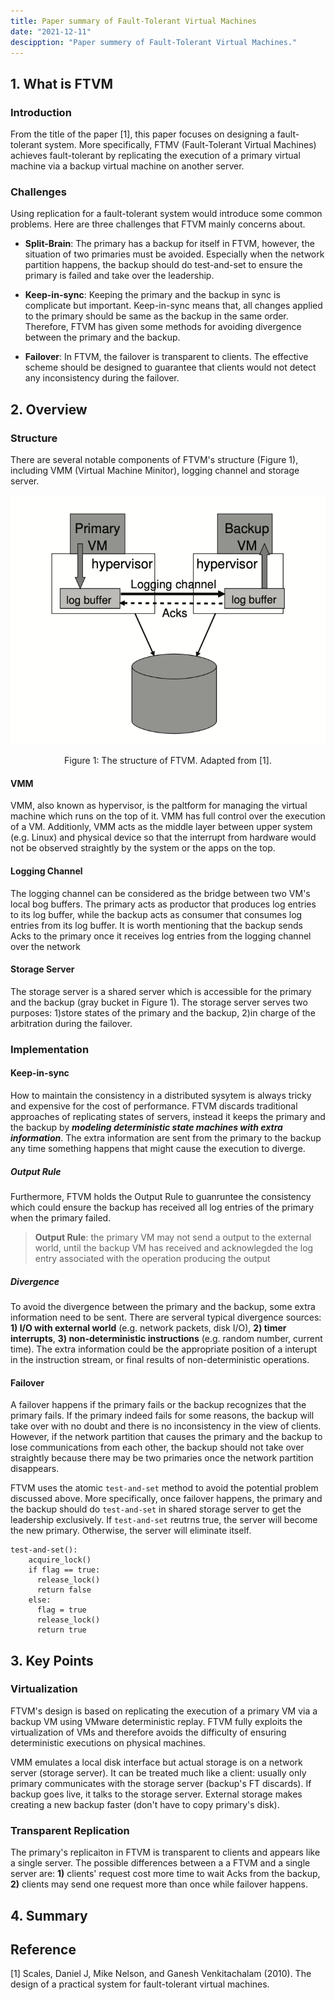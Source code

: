 ```yaml
---
title: Paper summary of Fault-Tolerant Virtual Machines
date: "2021-12-11"
descipption: "Paper summery of Fault-Tolerant Virtual Machines."
---
```


## 1. What is FTVM 

### Introduction

From the title of the paper [1], this paper focuses on designing a fault-tolerant system. More specifically, FTMV (Fault-Tolerant Virtual Machines) achieves fault-tolerant by replicating the execution of a primary virtual machine via a backup virtual machine on another server.

### Challenges
Using replication for a fault-tolerant system would introduce some common problems. Here are three challenges that FTVM mainly concerns about. 
* **Split-Brain**: The primary has a backup for itself in FTVM, however, the situation of two primaries must be avoided. Especially when the network partition happens, the backup should do test-and-set to ensure the primary is failed and take over the leadership. 

* **Keep-in-sync**: Keeping the primary and the backup in sync is complicate but important. Keep-in-sync means that, all changes applied to the primary should be same as the backup in the same order. Therefore, FTVM has given some methods for avoiding divergence between the primary and the backup. 

* **Failover**: In FTVM, the failover is transparent to clients. The effective scheme should be designed to guarantee that clients would not detect any inconsistency during the failover. 

## 2. Overview 

### Structure

There are several notable components of FTVM's structure (Figure 1), including VMM (Virtual Machine Minitor), logging channel and storage server. 

![FTVM structure](./ftvm_structure.png)
<p style="text-align: center;">Figure 1: The structure of FTVM. Adapted from [1].</p>

#### VMM

VMM, also known as hypervisor, is the paltform for managing the virtual machine which runs on the top of it. VMM has full control over the execution of a VM. Additionly, VMM acts as the middle layer between upper system (e.g. Linux) and physical device so that the interrupt from hardware would not be observed straightly by the system or the apps on the top.

#### Logging Channel

The logging channel can be considered as the bridge between two VM's local bog buffers. The primary acts as productor that produces log entries to its log buffer, while the backup acts as consumer that consumes log entries from its log buffer. It is worth mentioning that the backup sends Acks to the primary once it receives log entries from the logging channel over the network

#### Storage Server

The storage server is a shared server which is accessible for the primary and the backup (gray bucket in Figure 1). The storage server serves two purposes: 1)store states of the primary and the backup, 2)in charge of the arbitration during the failover.

### Implementation

#### Keep-in-sync

How to maintain the consistency in a distributed sysytem is always tricky and expensive for the cost of performance. FTVM discards traditional approaches of replicating states of servers, instead it keeps the primary and the backup by ***modeling deterministic state machines with extra information***. The extra information are sent from the primary to the backup any time something happens that might cause the execution to diverge.

##### Output Rule

Furthermore, FTVM holds the Output Rule to guanruntee the consistency which could ensure the backup has received all log entries of the primary when the primary failed.

> **Output Rule**: the primary VM may not send a output to the external world, until the backup VM has received and acknowlegded the log entry associated with the operation producing the output

##### Divergence 

To avoid the divergence between the primary and the backup, some extra information need to be sent. There are serveral typical divergence sources: __1) I/O with external world__ (e.g. network packets, disk I/O), __2) timer interrupts__, __3) non-deterministic instructions__ (e.g. random number, current time). The extra information could be the appropriate position of a interupt in the instruction stream, or final results of non-deterministic operations. 

#### Failover

A failover happens if the primary fails or the backup recognizes that the primary fails. If the primary indeed fails for some reasons, the backup will take over with no doubt and there is no inconsistency in the view of clients. However, if the network partition that causes the primary and the backup to lose communications from each other, the backup should not take over straightly because there may be two primaries once the network partition disappears.

FTVM uses the atomic `test-and-set` method to avoid the potential problem discussed above. More specifically, once failover happens, the primary and the backup should do `test-and-set` in shared storage server to get the leadership exclusively. If `test-and-set` reutrns true, the server will become the new primary. Otherwise, the server will eliminate itself.
```
test-and-set():
    acquire_lock()
    if flag == true:
      release_lock()
      return false
    else:
      flag = true
      release_lock()
      return true
```

## 3. Key Points

### Virtualization

FTVM's design is based on replicating the execution of a primary VM via a backup VM using VMware deterministic replay. FTVM fully exploits the virtualization of VMs and therefore avoids the difficulty of ensuring deterministic executions on physical machines.

VMM emulates a local disk interface but actual storage is on a network server (storage server). It can be treated much like a client: usually only primary communicates with the storage server (backup's FT discards). If backup goes live, it talks to the storage server. External storage makes creating a new backup faster (don't have to copy primary's disk).

### Transparent Replication

The primary's replicaiton in FTVM is transparent to clients and appears like a single server. The possible differences between a a FTVM and a single server are: __1)__ clients' request cost more time to wait Acks from the backup, __2)__ clients may send one request more than once while failover happens.

## 4. Summary 

## Reference

[1] Scales, Daniel J, Mike Nelson, and Ganesh Venkitachalam (2010). The design of a practical system for fault-tolerant virtual machines.